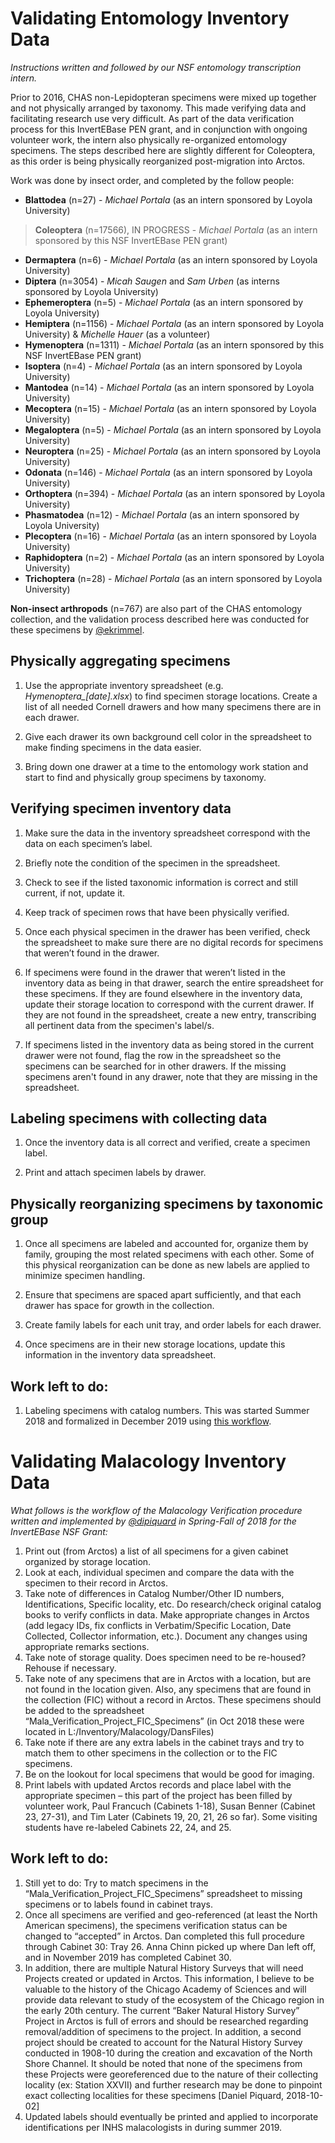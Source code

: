 # Validating Entomology Inventory Data

*Instructions written and followed by our NSF entomology transcription intern.*

Prior to 2016, CHAS non-Lepidopteran specimens were mixed up together and not physically arranged by taxonomy. This made verifying data and facilitating research use very difficult. As part of the data verification process for this InvertEBase PEN grant, and in conjunction with ongoing volunteer work, the intern also physically re-organized entomology specimens. The steps described here are slightly different for Coleoptera, as this order is being physically reorganized post-migration into Arctos.

Work was done by insect order, and completed by the follow people:

- **Blattodea** (n=27) - *Michael Portala* (as an intern sponsored by Loyola University)

> **Coleoptera** (n=17566), IN PROGRESS - *Michael Portala* (as an intern sponsored by this NSF InvertEBase PEN grant)

- **Dermaptera** (n=6) - *Michael Portala* (as an intern sponsored by Loyola University)
- **Diptera** (n=3054) - *Micah Saugen* and *Sam Urben* (as interns sponsored by Loyola University)
- **Ephemeroptera** (n=5) - *Michael Portala* (as an intern sponsored by Loyola University)
- **Hemiptera** (n=1156) - *Michael Portala* (as an intern sponsored by Loyola University) & *Michelle Hauer* (as a volunteer)
- **Hymenoptera** (n=1311) - *Michael Portala* (as an intern sponsored by this NSF InvertEBase PEN grant)
- **Isoptera** (n=4) - *Michael Portala* (as an intern sponsored by Loyola University)
- **Mantodea** (n=14) - *Michael Portala* (as an intern sponsored by Loyola University)
- **Mecoptera** (n=15) - *Michael Portala* (as an intern sponsored by Loyola University)
- **Megaloptera** (n=5) - *Michael Portala* (as an intern sponsored by Loyola University)
- **Neuroptera** (n=25) - *Michael Portala* (as an intern sponsored by Loyola University)
- **Odonata** (n=146) - *Michael Portala* (as an intern sponsored by Loyola University)
- **Orthoptera** (n=394) - *Michael Portala* (as an intern sponsored by Loyola University)
- **Phasmatodea** (n=12) - *Michael Portala* (as an intern sponsored by Loyola University)
- **Plecoptera** (n=16) - *Michael Portala* (as an intern sponsored by Loyola University)
- **Raphidoptera** (n=2) - *Michael Portala* (as an intern sponsored by Loyola University)
- **Trichoptera** (n=28) - *Michael Portala* (as an intern sponsored by Loyola University)

**Non-insect arthropods** (n=767) are also part of the CHAS entomology collection, and the validation process described here was conducted for these specimens by [@ekrimmel](https://github.com/ekrimmel).

## Physically aggregating specimens

1.	Use the appropriate inventory spreadsheet (e.g. *Hymenoptera_[date].xlsx*) to find specimen storage locations. Create a list of all needed Cornell drawers and how many specimens there are in each drawer.

1.	Give each drawer its own background cell color in the spreadsheet to make finding specimens in the data easier.

1.	Bring down one drawer at a time to the entomology work station and start to find and physically group specimens by taxonomy.

## Verifying specimen inventory data

1.	Make sure the data in the inventory spreadsheet correspond with the data on each specimen’s label.

1.	Briefly note the condition of the specimen in the spreadsheet.

1.	Check to see if the listed taxonomic information is correct and still current, if not, update it.

1.  Keep track of specimen rows that have been physically verified.

1.	Once each physical specimen in the drawer has been verified, check the spreadsheet to make sure there are no digital records for specimens that weren’t found in the drawer.

1.	If specimens were found in the drawer that weren’t listed in the inventory data as being in that drawer, search the entire spreadsheet for these specimens. If they are found elsewhere in the inventory data, update their storage location to correspond with the current drawer. If they are not found in the spreadsheet, create a new entry, transcribing all pertinent data from the specimen's label/s.

1.	If specimens listed in the inventory data as being stored in the current drawer were not found, flag the row in the spreadsheet so the specimens can be searched for in other drawers. If the missing specimens aren't found in any drawer, note that they are missing in the spreadsheet.

## Labeling specimens with collecting data

1.	Once the inventory data is all correct and verified, create a specimen label.

1.  Print and attach specimen labels by drawer.

## Physically reorganizing specimens by taxonomic group

1.	Once all specimens are labeled and accounted for, organize them by family, grouping the most related specimens with each other. Some of this physical reorganization can be done as new labels are applied to minimize specimen handling.

1.  Ensure that specimens are spaced apart sufficiently, and that each drawer has space for growth in the collection.

1.	Create family labels for each unit tray, and order labels for each drawer.

1.	Once specimens are in their new storage locations, update this information in the inventory data spreadsheet.

## Work left to do:
1. Labeling specimens with catalog numbers. This was started Summer 2018 and formalized in December 2019 using [this workflow](https://github.com/ChicagoAcademyofSciences/data-cleaning/blob/master/workflows/ento-catalog-number-labels.markdown).



# Validating Malacology Inventory Data

*What follows is the workflow of the Malacology Verification procedure written and implemented by [@dipiquard](https://github.com/dpiquard) in Spring-Fall of 2018 for the InvertEBase NSF Grant:*

1.	Print out (from Arctos) a list of all specimens for a given cabinet organized by storage location. 
2.	Look at each, individual specimen and compare the data with the specimen to their record in Arctos. 
3.	Take note of differences in Catalog Number/Other ID numbers, Identifications, Specific locality, etc. Do research/check original catalog books to verify conflicts in data. Make appropriate changes in Arctos (add legacy IDs, fix conflicts in Verbatim/Specific Location, Date Collected, Collector information, etc.). Document any changes using appropriate remarks sections.
4.	Take note of storage quality. Does specimen need to be re-housed? Rehouse if necessary.
5.	Take note of any specimens that are in Arctos with a location, but are not found in the location given. Also, any specimens that are found in the collection (FIC) without a record in Arctos. These specimens should be added to the spreadsheet “Mala_Verification_Project_FIC_Specimens” (in Oct 2018 these were located in L:/Inventory/Malacology/DansFiles)
6.	Take note if there are any extra labels in the cabinet trays and try to match them to other specimens in the collection or to the FIC specimens.
7.	Be on the lookout for local specimens that would be good for imaging.
8.	Print labels with updated Arctos records and place label with the appropriate specimen – this part of the project has been filled by volunteer work, Paul Francuch (Cabinets 1-18), Susan Benner (Cabinet 23, 27-31), and Tim Later (Cabinets 19, 20, 21, 26 so far). Some visiting students have re-labeled Cabinets 22, 24, and 25.

## Work left to do:
1. Still yet to do: Try to match specimens in the “Mala_Verification_Project_FIC_Specimens” spreadsheet to missing specimens or to labels found in cabinet trays.
1. Once all specimens are verified and geo-referenced (at least the North American specimens), the specimens verification status can be changed to “accepted” in Arctos. Dan completed this full procedure through Cabinet 30: Tray 26. Anna Chinn picked up where Dan left off, and in November 2019 has completed Cabinet 30.
1. In addition, there are multiple Natural History Surveys that will need Projects created or updated in Arctos. This information, I believe to be valuable to the history of the Chicago Academy of Sciences and will provide data relevant to study of the ecosystem of the Chicago region in the early 20th century. The current “Baker Natural History Survey” Project in Arctos is full of errors and should be researched regarding removal/addition of specimens to the project. In addition, a second project should be created to account for the Natural History Survey conducted in 1908-10 during the creation and excavation of the North Shore Channel. It should be noted that none of the specimens from these Projects were georeferenced due to the nature of their collecting locality (ex: Station XXVII) and further research may be done to pinpoint exact collecting localities for these specimens [Daniel Piquard, 2018-10-02]
1. Updated labels should eventually be printed and applied to incorporate identifications per INHS malacologists in during summer 2019.

